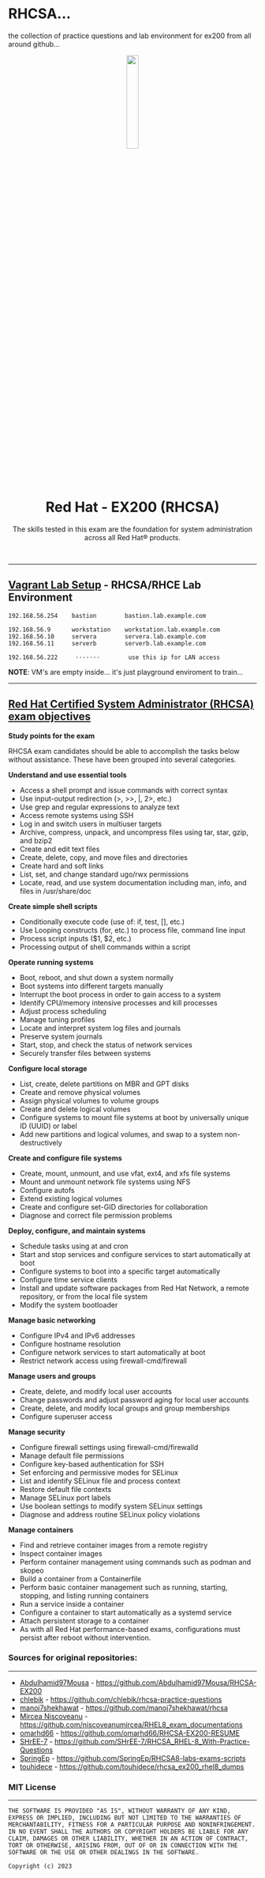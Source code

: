 # RHCSA...
the collection of practice questions and lab environment for ex200 from all around github...

<p align="center">
  <img width="22%" src="https://res.cloudinary.com/dkmuc5wf9/image/upload/v1611592207/getcert-brand/image-01_b0sbwl.svg" align="center" alt=" " />
  <h1 align="center">Red Hat - EX200 (RHCSA)</h1>
  <p align="center">The skills tested in this exam are the foundation for system administration across all Red Hat® products.</p>
  <br />
  <!-- <p align="center">
    <a href="https://github.com/">
      <img alt="Stars" src="https://img.shields.io/?color=75AADB" />
    </a>
    <a href="https://github.com/">
      <img alt="Forks" src="https://img.shields.io/?color=75AADB" />
    </a>
    <a href="https://github.com//LICENSE">
      <img alt="License" src="https://img.shields.io/github/license/getcert/redhat-ex200" />
    </a>
  </p> -->
</p>

---
## [**Vagrant Lab Setup**](VagrantPlayground/README.md) - RHCSA/RHCE Lab Environment

```
192.168.56.254    bastion        bastion.lab.example.com

192.168.56.9      workstation    workstation.lab.example.com
192.168.56.10     servera        servera.lab.example.com
192.168.56.11     serverb        serverb.lab.example.com

192.168.56.222     ·······        use this ip for LAN access 
```
**NOTE**: VM's are empty inside... it's just playground enviroment to train...

---

## [**Red Hat Certified System Administrator (RHCSA)** exam objectives](https://www.redhat.com/en/services/training/ex200-red-hat-certified-system-administrator-rhcsa-exam?section=objectives)


**Study points for the exam**

RHCSA exam candidates should be able to accomplish the tasks below without assistance. These have been grouped into several categories.


**Understand and use essential tools**
- Access a shell prompt and issue commands with correct syntax
- Use input-output redirection (>, >>, |, 2>, etc.)
- Use grep and regular expressions to analyze text
- Access remote systems using SSH
- Log in and switch users in multiuser targets
- Archive, compress, unpack, and uncompress files using tar, star, gzip, and bzip2
- Create and edit text files
- Create, delete, copy, and move files and directories
- Create hard and soft links
- List, set, and change standard ugo/rwx permissions
- Locate, read, and use system documentation including man, info, and files in /usr/share/doc

**Create simple shell scripts**
- Conditionally execute code (use of: if, test, [], etc.)
- Use Looping constructs (for, etc.) to process file, command line input
- Process script inputs ($1, $2, etc.)
- Processing output of shell commands within a script

**Operate running systems**
- Boot, reboot, and shut down a system normally
- Boot systems into different targets manually
- Interrupt the boot process in order to gain access to a system
- Identify CPU/memory intensive processes and kill processes
- Adjust process scheduling
- Manage tuning profiles
- Locate and interpret system log files and journals
- Preserve system journals
- Start, stop, and check the status of network services
- Securely transfer files between systems

**Configure local storage**
- List, create, delete partitions on MBR and GPT disks
- Create and remove physical volumes
- Assign physical volumes to volume groups
- Create and delete logical volumes
- Configure systems to mount file systems at boot by universally unique ID (UUID) or label
- Add new partitions and logical volumes, and swap to a system non-destructively

**Create and configure file systems**
- Create, mount, unmount, and use vfat, ext4, and xfs file systems
- Mount and unmount network file systems using NFS
- Configure autofs
- Extend existing logical volumes
- Create and configure set-GID directories for collaboration
- Diagnose and correct file permission problems

**Deploy, configure, and maintain systems**
- Schedule tasks using at and cron
- Start and stop services and configure services to start automatically at boot
- Configure systems to boot into a specific target automatically
- Configure time service clients
- Install and update software packages from Red Hat Network, a remote repository, or from the local file system
- Modify the system bootloader

**Manage basic networking**
- Configure IPv4 and IPv6 addresses
- Configure hostname resolution
- Configure network services to start automatically at boot
- Restrict network access using firewall-cmd/firewall

**Manage users and groups**
- Create, delete, and modify local user accounts
- Change passwords and adjust password aging for local user accounts
- Create, delete, and modify local groups and group memberships
- Configure superuser access

**Manage security**
- Configure firewall settings using firewall-cmd/firewalld
- Manage default file permissions
- Configure key-based authentication for SSH
- Set enforcing and permissive modes for SELinux
- List and identify SELinux file and process context
- Restore default file contexts
- Manage SELinux port labels
- Use boolean settings to modify system SELinux settings
- Diagnose and address routine SELinux policy violations

**Manage containers**
- Find and retrieve container images from a remote registry
- Inspect container images
- Perform container management using commands such as podman and skopeo
- Build a container from a Containerfile
- Perform basic container management such as running, starting, stopping, and listing running containers
- Run a service inside a container
- Configure a container to start automatically as a systemd service
- Attach persistent storage to a container
- As with all Red Hat performance-based exams, configurations must persist after reboot without intervention.

### Sources for original repositories:

---
- [Abdulhamid97Mousa](https://github.com/Abdulhamid97Mousa) - https://github.com/Abdulhamid97Mousa/RHCSA-EX200
- [chlebik](https://github.com/chlebik) - https://github.com/chlebik/rhcsa-practice-questions
- [manoj7shekhawat](https://github.com/manoj7shekhawat) - https://github.com/manoj7shekhawat/rhcsa
- [Mircea Niscoveanu](https://github.com/niscoveanumircea) - https://github.com/niscoveanumircea/RHEL8_exam_documentations
- [omarhd66](https://github.com/omarhd66) - https://github.com/omarhd66/RHCSA-EX200-RESUME
- [SHrEE-7](https://git.codeproxy.net/SHrEE-7) - https://github.com/SHrEE-7/RHCSA_RHEL-8_With-Practice-Questions
- [SpringEp](https://github.com/SpringEp) - https://github.com/SpringEp/RHCSA8-labs-exams-scripts
- [touhidece](https://github.com/touhidece) - https://github.com/touhidece/rhcsa_ex200_rhel8_dumps

### MIT License
---
```
THE SOFTWARE IS PROVIDED "AS IS", WITHOUT WARRANTY OF ANY KIND, EXPRESS OR IMPLIED, INCLUDING BUT NOT LIMITED TO THE WARRANTIES OF MERCHANTABILITY, FITNESS FOR A PARTICULAR PURPOSE AND NONINFRINGEMENT. IN NO EVENT SHALL THE AUTHORS OR COPYRIGHT HOLDERS BE LIABLE FOR ANY CLAIM, DAMAGES OR OTHER LIABILITY, WHETHER IN AN ACTION OF CONTRACT, TORT OR OTHERWISE, ARISING FROM, OUT OF OR IN CONNECTION WITH THE SOFTWARE OR THE USE OR OTHER DEALINGS IN THE SOFTWARE. 

Copyright (c) 2023
```
